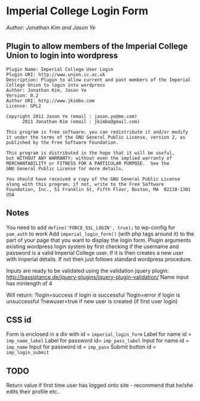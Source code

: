 # Imperial College Login Form

*Author: Jonathan Kim and Jason Ye*

## Plugin to allow members of the Imperial College Union to login into wordpress

    Plugin Name: Imperial College User Login
    Plugin URI: http://www.union.ic.ac.uk
    Description: Plugin to allow current and past members of the Imperial College Union to login into wordpress
    Author: Jonathan Kim, Jason Ye
    Version: 0.2
    Author URI: http://www.jkimbo.com
	License: GPL2
	
    Copyright 2011 Jason Ye (email : jason.ye@me.com)
          2011 Jonathan Kim (email : jkimbo@gmail.com)

    This program is free software; you can redistribute it and/or modify
    it under the terms of the GNU General Public License, version 2, as 
    published by the Free Software Foundation.

    This program is distributed in the hope that it will be useful,
    but WITHOUT ANY WARRANTY; without even the implied warranty of
    MERCHANTABILITY or FITNESS FOR A PARTICULAR PURPOSE.  See the
    GNU General Public License for more details.

    You should have received a copy of the GNU General Public License
    along with this program; if not, write to the Free Software
    Foundation, Inc., 51 Franklin St, Fifth Floor, Boston, MA  02110-1301  USA

## Notes

You need to add `define('FORCE_SSL_LOGIN', true);` to wp-config for `pam_auth` to work
Add `imperial_login_form()` (with php tags around it) to the part of your page that you want to display the login form. 
Plugin arguments existing wordpress login system by first checking if the username and password is a valid Imperial College user. If it is then creates a new user with Imperial details. If not then just follows standard wordpress procedure. 

Inputs are ready to be validated using the validation jquery plugin: http://bassistance.de/jquery-plugins/jquery-plugin-validation/
Name input has minlength of 4

Will return:
	?login=success if login is successful
	?login=error if login is unsuccessful
	?newuser=true if new user is created (if first user login)
	
## CSS id
Form is enclosed in a div with id = `imperial_login_form`
Label for name id = `imp_name_label`
Label for password id= `imp_pass_label`
Input for name id = `imp_name`
Input for password id = `imp_pass`
Submit button id = `imp_login_submit`

## TODO
Return value if first time user has logged onto site - recommend that he/she edits their profile etc..

